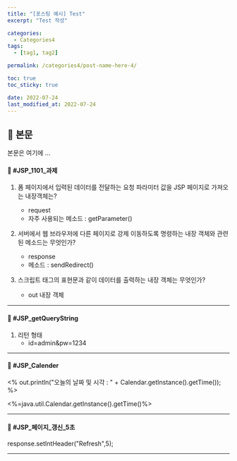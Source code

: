 ```yaml
---
title: "[포스팅 예시] Test"
excerpt: "Test 작성"

categories:
  - Categories4
tags:
  - [tag1, tag2]

permalink: /categories4/post-name-here-4/

toc: true
toc_sticky: true

date: 2022-07-24
last_modified_at: 2022-07-24
---
```


## 🦥 본문

본문은 여기에 ...

#### 📙 #JSP_1101_과제

1. 폼 페이지에서 입력된 데이터를 전달하는 요청 파라미터 값을 JSP 페이지로 가져오는 내장객체는?
	- request
	- 자주 사용되는 메소드 : getParameter()

2. 서버에서 웹 브라우저에 다른 페이지로 강제 이동하도록 명령하는 내장 객체와 관련된 메소드는 무엇인가?
	- response
	- 메소드 : sendRedirect()

3. 스크립트 태그의 표현문과 같이 데이터를 출력하는 내장 객체는 무엇인가?
	- out 내장 객체


---

#### 📙 #JSP_getQueryString

1. 리턴 형태
	- id=admin&pw=1234

---


#### 📙 #JSP_Calender


<% out.println("오늘의 날짜 및 시각 : " + Calendar.getInstance().getTime()); %>

<%=java.util.Calendar.getInstance().getTime()%>

---
#### 📙 #JSP_페이지_갱신_5초

response.setIntHeader("Refresh",5);

--- 
